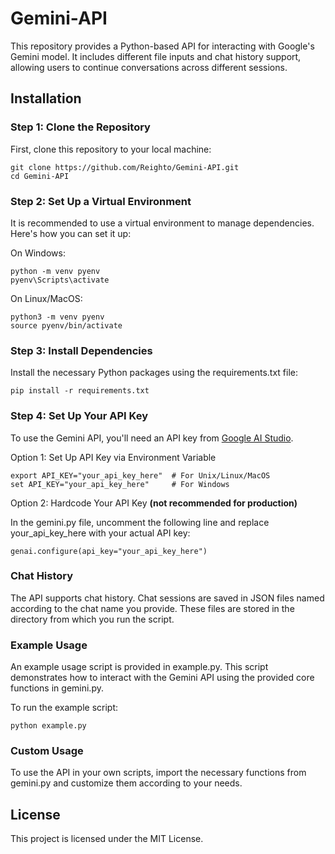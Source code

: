# Gemini-API

This repository provides a Python-based API for interacting with Google's Gemini model. It includes different file inputs and chat history support, allowing users to continue conversations across different sessions.

## Installation

### Step 1: Clone the Repository

First, clone this repository to your local machine:
```
git clone https://github.com/Reighto/Gemini-API.git
cd Gemini-API
```
### Step 2: Set Up a Virtual Environment

It is recommended to use a virtual environment to manage dependencies. Here's how you can set it up:

On Windows:
```
python -m venv pyenv
pyenv\Scripts\activate
```
On Linux/MacOS:
```
python3 -m venv pyenv
source pyenv/bin/activate
```
### Step 3: Install Dependencies

Install the necessary Python packages using the requirements.txt file:
```
pip install -r requirements.txt
```
### Step 4: Set Up Your API Key

To use the Gemini API, you'll need an API key from [Google AI Studio](https://aistudio.google.com/app/apikey).

Option 1: Set Up API Key via Environment Variable
```
export API_KEY="your_api_key_here"  # For Unix/Linux/MacOS
set API_KEY="your_api_key_here"     # For Windows
```
Option 2: Hardcode Your API Key **(not recommended for production)**

In the gemini.py file, uncomment the following line and replace your_api_key_here with your actual API key:
```
genai.configure(api_key="your_api_key_here")
```

### Chat History

The API supports chat history. Chat sessions are saved in JSON files named according to the chat name you provide. These files are stored in the directory from which you run the script.

### Example Usage

An example usage script is provided in example.py. This script demonstrates how to interact with the Gemini API using the provided core functions in gemini.py.

To run the example script:
```
python example.py
```
### Custom Usage

To use the API in your own scripts, import the necessary functions from gemini.py and customize them according to your needs.

## License

This project is licensed under the MIT License.
